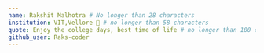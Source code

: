 ```yaml
---
name: Rakshit Malhotra # No longer than 28 characters
institution: VIT,Vellore 🚩 # no longer than 58 characters
quote: Enjoy the college days, best time of life # no longer than 100 characters, avoid using quotes(") to guarantee the format remains the same.
github_user: Raks-coder
---
```


